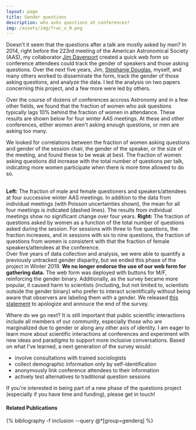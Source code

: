 ```yaml
---
layout: page
title: Gender questions
description: who asks questions at conferences?
img: /assets/img/frac_v_N.png
---
```


Doesn't it seem that the questions after a talk are mostly asked by men? In 2014, right before the 223rd meeting of the American Astronomical Society (AAS), my collaborator [Jim Davenport](http://jradavenport.github.io/) created a quick web form so conference attendees could track the gender of speakers and those asking questions. Over the next five years, Jim, [Stephanie Douglas](http://user.astro.columbia.edu/~sdouglas/), myself, and many others worked to disseminate the form, track the gender of those asking questions, and analyze the data. I led the analysis on two papers concerning this project, and a few more were led by others. 

Over the course of dozens of conferences accross Astronomy and in a few other fields, we found that the fraction of women who ask questions typically lags 10% behind the fraction of women in attendance. These results are shown below for four winter AAS meetings. At these and other conferences, either women aren't asking enough questions, or men are asking too many. 

We looked for correlations between the fraction of women asking questions and gender of the session chair, the gender of the speaker, or the size of the meeting, and found these to be weak at best. The fraction of women asking questions did increase with the total number of questions per talk, indicating more women participate when there is more time allowed to do so. 

<div class="img_row">
    <img class="col half left" src="{{ site.baseurl }}/assets/img/gq1.png" alt="" title="Fraction of Questions asked at AAS meeting"/>
    <img class="col half left" src="{{ site.baseurl }}/assets/img/gq2.png" alt="" title="Cumulative fraction of questions as a function of number of questons"/>
</div>
<div class="col three caption" style="float: right">
    <b>Left:</b> The fraction of male and female questioners and speakers/attendees at four successive winter AAS meetings. In addition to the data from individual meetings (with Poisson uncertainties shown), the mean for all four meetings is indicated (dashed lines). The results from individual meetings show no significant change over four years. 
<b>Right:</b> The fraction of questions asked by women as a function of the total number of questions asked during the session. For sessions with three to five questions, the fraction increases, and in sessions with six to nine questions, the fraction of questions from women is consistent with that the fraction of female speakers/attendees at the conference.
</div>

Over five years of data collection and analysis, we were able to quantify a previously untracked gender disparity, but we ended this phase of the project in Winter 2019. <b>We no longer endorse the use of our web form for gathering data.</b> The web form was deployed with buttons for M/F, reinforcing the gender binary. Additionally, as the survey became more popular, it caused harm to scientists (including, but not limited to, scientists outside the gender binary) who prefer to interact scientifically without being aware that observers are labeling them with a gender. We released [this statement](https://docs.google.com/document/d/1_1jlNO3h7AAgRj037jFnM9wWY_w0RI5TKxQKVq9bPdo/edit?usp=sharing) to apologize and annouce the end of the survey. 

Where do we go next? It is still important that public scientific interactions include all members of our community, especially those who are marginalized due to gender or along any other axis of identity. I am eager to learn more about scientific interactions at conferences and experiment with new ideas and paradigms to support more inclusive conversations. Based on what I've learned, a next generation of the survey would:
<ul>
    <li>involve consultations with trained sociologists</li>
    <li>collect demographic information only by self-identification</li>
    <li>anonymously link conference attendees to their information</li>
    <li>actively test alternatives to traditional question sessions</li>
</ul>

If you're interested in being part of a new phase of the questions project (especially if you have time and funding), please get in touch! 


#### Related Publications

{% bibliography -f inclusion --query @*[group=genderq] %}